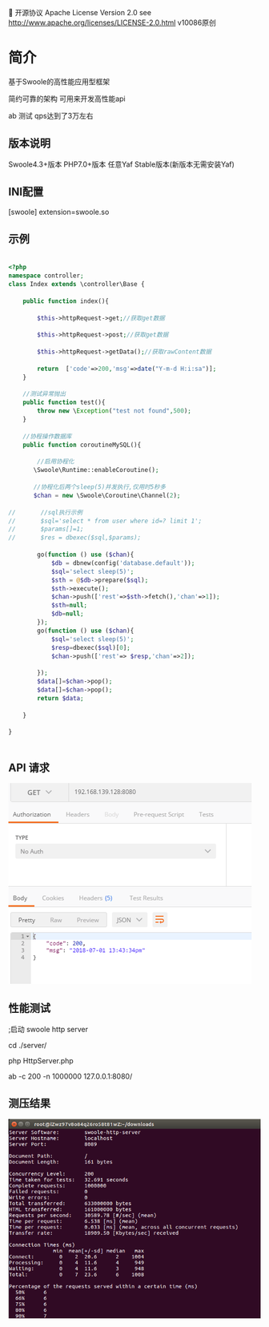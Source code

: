 📃 开源协议 Apache License Version 2.0 see http://www.apache.org/licenses/LICENSE-2.0.html
v10086原创
# 简介

基于Swoole的高性能应用型框架

简约可靠的架构  可用来开发高性能api

ab 测试 qps达到了3万左右

版本说明
--------------------------------------------------------------------------

Swoole4.3+版本
PHP7.0+版本
任意Yaf Stable版本(新版本无需安装Yaf)


INI配置
--------------------------------------------------------------------------
[swoole]
extension=swoole.so

示例
--------------------------------------------------------------------------


```php

<?php
namespace controller;
class Index extends \controller\Base {
    
    public function index(){
        
        $this->httpRequest->get;//获取get数据
        
        $this->httpRequest->post;//获取get数据
        
        $this->httpRequest->getData();//获取rawContent数据
        
        return  ['code'=>200,'msg'=>date("Y-m-d H:i:sa")];
    }
    
    //测试异常抛出
    public function test(){
        throw new \Exception("test not found",500);
    }
    
    //协程操作数据库
    public function coroutineMySQL(){
        
        //启用协程化
       \Swoole\Runtime::enableCoroutine();
       
       //协程化后两个sleep(5)并发执行,仅用时5秒多
       $chan = new \Swoole\Coroutine\Channel(2);
       
//       //sql执行示例
//       $sql='select * from user where id=? limit 1';
//       $params[]=1;
//       $res = dbexec($sql,$params);

        go(function () use ($chan){
            $db = dbnew(config('database.default'));
            $sql='select sleep(5)';
            $sth = @$db->prepare($sql);
            $sth->execute();
            $chan->push(['rest'=>$sth->fetch(),'chan'=>1]);
            $sth=null;
            $db=null;
        });
        go(function () use ($chan){
            $sql='select sleep(5)';
            $resp=dbexec($sql)[0];
            $chan->push(['rest'=> $resp,'chan'=>2]);
        
        });
        $data[]=$chan->pop();
        $data[]=$chan->pop();
        return $data;
        
    }
    
}



```

API 请求
------------------------------------------------------------


![1](https://github.com/v10086/plan3/blob/master/data/image/%E4%BD%BF%E7%94%A8%E7%A4%BA%E4%BE%8B.png) 



性能测试
------------------------------------------------------------

;启动 swoole http server

cd ./server/

php HttpServer.php 

ab -c 200  -n 1000000 127.0.0.1:8080/


测压结果
------------------------------------------------------------
![test](https://github.com/v10086/plan3/blob/master/data/image/%E6%80%A7%E8%83%BD%E6%B5%8B%E8%AF%95.png) 







